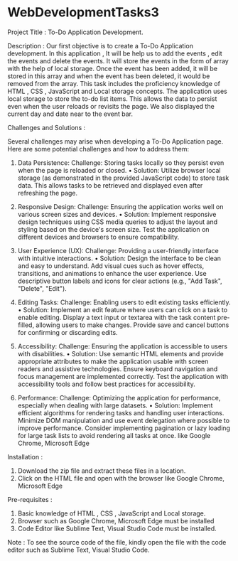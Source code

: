 # WebDevelopmentTasks3

Project Title :  To-Do Application Development.

Description :
	Our first objective is to create a To-Do Application development. In this application , It  will be help us to add the events , edit the events and delete the events. It will store the events in the form of array with the help of local storage.  Once the event has been added, it will be stored in this array and when the event has been deleted, it would be removed from the array. This task includes the proficiency knowledge of  HTML , CSS , JavaScript and Local storage concepts. The application uses local storage to store the to-do list items. This allows the data to persist even when the user reloads or revisits the page. We also displayed the current day and date near to the event bar. 
 
Challenges  and  Solutions :

Several challenges may arise when developing a To-Do Application page. Here are some potential challenges and how to address them:
1.	Data Persistence: Challenge: Storing tasks locally so they persist even when the page is reloaded or closed.
•	Solution: Utilize browser local storage (as demonstrated in the provided JavaScript code) to store task data. This allows tasks to be retrieved and displayed even after refreshing the page.

2.	Responsive Design: Challenge: Ensuring the application works well on various screen sizes and devices.
•	Solution: Implement responsive design techniques using CSS media queries to adjust the layout and styling based on the device's screen size. Test the application on different devices and browsers to ensure compatibility.
	
3.	User Experience (UX): Challenge: Providing a user-friendly interface with intuitive interactions.
•	Solution: Design the interface to be clean and easy to understand. Add visual cues such as hover effects, transitions, and animations to enhance the user experience. Use descriptive button labels and icons for clear actions (e.g., "Add Task", "Delete", "Edit").

4.	Editing Tasks: Challenge: Enabling users to edit existing tasks efficiently.
•	Solution: Implement an edit feature where users can click on a task to enable editing. Display a text input or textarea with the task content pre-filled, allowing users to make changes. Provide save and cancel buttons for confirming or discarding edits.
	
5.	Accessibility: Challenge: Ensuring the application is accessible to users with disabilities.
•	Solution: Use semantic HTML elements and provide appropriate attributes to make the application usable with screen readers and assistive technologies. Ensure keyboard navigation and focus management are implemented correctly. Test the application with accessibility tools and follow best practices for accessibility.
	
6.	Performance: Challenge: Optimizing the application for performance, especially when dealing with large datasets.
•	Solution: Implement efficient algorithms for rendering tasks and handling user interactions. Minimize DOM manipulation and use event delegation where possible to improve performance. Consider implementing pagination or lazy loading for large task lists to avoid rendering all tasks at once.
 like Google Chrome, Microsoft Edge

Installation :

1. Download the zip file and extract these files in a location.
2. Click on the HTML file and open with the browser like Google Chrome, Microsoft Edge

Pre-requisites : 

1. Basic knowledge of  HTML , CSS , JavaScript and Local storage. 
2. Browser such as Google Chrome, Microsoft Edge must be installed
3. Code Editor like Sublime Text, Visual Studio Code must be installed.

Note : To see the source code of the file, kindly open the file with the code editor such as Sublime Text, Visual Studio Code.

